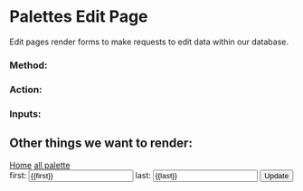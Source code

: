 # Palettes Edit Page

Edit pages render forms to make requests to edit data within our database.

### Method:
### Action:
### Inputs:

## Other things we want to render:


<body>
        <a href="/"> Home</a>
        <a href="/palette"> all palette  </a>
      </div>
      <form class="create" action="/palette/{{id}}?_method=PUT" method="POST" >
        <label for="name">
          first: <input type="text" name="first" id="first" value="{{first}}"/>
        </label>
        <label for="type1">
          last: <input type="text" name="last" id="last" value="{{last}}"/>
        </label>
        <button type="submit"> Update</button>
        </form>
</body>
</html>